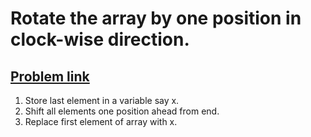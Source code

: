 <h1>Rotate the array by one position in clock-wise direction.</h1>
<h2><a href="https://practice.geeksforgeeks.org/problems/cyclically-rotate-an-array-by-one2614/1" >Problem link</a></h2>


1. Store last element in a variable say x.
2. Shift all elements one position ahead from end.
3. Replace first element of array with x.